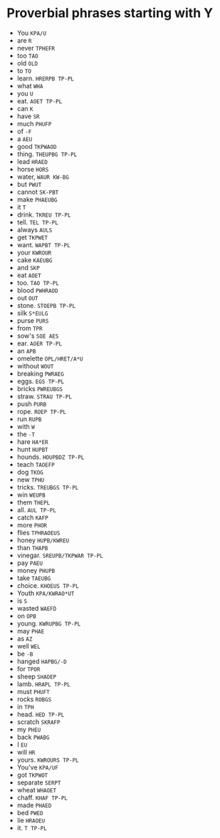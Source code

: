 # Proverbial phrases starting with Y

* You `KPA/U`
* are `R`
* never `TPHEFR`
* too `TAO`
* old `OLD`
* to `TO`
* learn. `HRERPB TP-PL`
* what `WHA`
* you `U`
* eat. `AOET TP-PL`
* can `K`
* have `SR`
* much `PHUFP`
* of `-F`
* a `AEU`
* good `TKPWAOD`
* thing. `THEUPBG TP-PL`
* lead `HRAED`
* horse `HORS`
* water, `WAUR KW-BG`
* but `PWUT`
* cannot `SK-PBT`
* make `PHAEUBG`
* it `T`
* drink. `TKREU TP-PL`
* tell. `TEL TP-PL`
* always `AULS`
* get `TKPWET`
* want. `WAPBT TP-PL`
* your `KWROUR`
* cake `KAEUBG`
* and `SKP`
* eat `AOET`
* too. `TAO TP-PL`
* blood `PWHRAOD`
* out `OUT`
* stone. `STOEPB TP-PL`
* silk `S*EULG`
* purse `PURS`
* from `TPR`
* sow's `SOE AES`
* ear. `AOER TP-PL`
* an `APB`
* omelette `OPL/HRET/A*U`
* without `WOUT`
* breaking `PWRAEG`
* eggs. `EGS TP-PL`
* bricks `PWREUBGS`
* straw. `STRAU TP-PL`
* push `PURB`
* rope. `ROEP TP-PL`
* run `RUPB`
* with `W`
* the `-T`
* hare `HA*ER`
* hunt `HUPBT`
* hounds. `HOUPBDZ TP-PL`
* teach `TAOEFP`
* dog `TKOG`
* new `TPHU`
* tricks. `TREUBGS TP-PL`
* win `WEUPB`
* them `THEPL`
* all. `AUL TP-PL`
* catch `KAFP`
* more `PHOR`
* flies `TPHRAOEUS`
* honey `HUPB/KWREU`
* than `THAPB`
* vinegar. `SREUPB/TKPWAR TP-PL`
* pay `PAEU`
* money `PHUPB`
* take `TAEUBG`
* choice. `KHOEUS TP-PL`
* Youth `KPA/KWRAO*UT`
* is `S`
* wasted `WAEFD`
* on `OPB`
* young. `KWRUPBG TP-PL`
* may `PHAE`
* as `AZ`
* well `WEL`
* be `-B`
* hanged `HAPBG/-D`
* for `TPOR`
* sheep `SHAOEP`
* lamb. `HRAPL TP-PL`
* must `PHUFT`
* rocks `ROBGS`
* in `TPH`
* head. `HED TP-PL`
* scratch `SKRAFP`
* my `PHEU`
* back `PWABG`
* I `EU`
* will `HR`
* yours. `KWROURS TP-PL`
* You've `KPA/UF`
* got `TKPWOT`
* separate `SERPT`
* wheat `WHAOET`
* chaff. `KHAF TP-PL`
* made `PHAED`
* bed `PWED`
* lie `HRAOEU`
* it. `T TP-PL`
